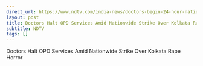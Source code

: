 ```yaml
---
direct_url: https://www.ndtv.com/india-news/doctors-begin-24-hour-nationwide-strike-over-kolkata-rape-murder-10-points-6355326
layout: post
title: Doctors Halt OPD Services Amid Nationwide Strike Over Kolkata Rape Horror
subtitle: NDTV
tags: []
---
```


Doctors Halt OPD Services Amid Nationwide Strike Over Kolkata Rape Horror
